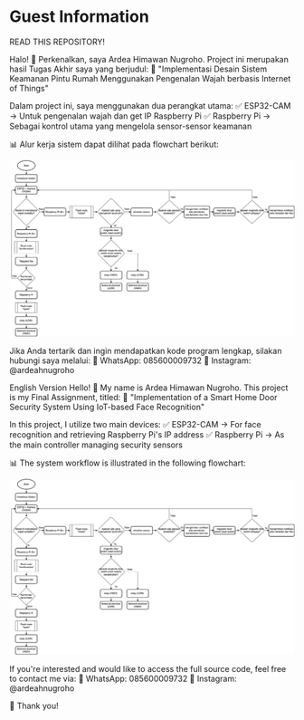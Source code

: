 # Guest Information
READ THIS REPOSITORY!


Halo! 👋 Perkenalkan, saya Ardea Himawan Nugroho.
Project ini merupakan hasil Tugas Akhir saya yang berjudul:
📌 "Implementasi Desain Sistem Keamanan Pintu Rumah Menggunakan Pengenalan Wajah berbasis Internet of Things"

Dalam project ini, saya menggunakan dua perangkat utama:
✅ ESP32-CAM → Untuk pengenalan wajah dan get IP Raspberry Pi
✅ Raspberry Pi → Sebagai kontrol utama yang mengelola sensor-sensor keamanan

📊 Alur kerja sistem dapat dilihat pada flowchart berikut:


![Flowchart Sistem](Flowchart%20sistem.drawio.svg)


Jika Anda tertarik dan ingin mendapatkan kode program lengkap, silakan hubungi saya melalui:
📲 WhatsApp: 085600009732
📸 Instagram: @ardeahnugroho

English Version
Hello! 👋 My name is Ardea Himawan Nugroho.
This project is my Final Assignment, titled:
📌 "Implementation of a Smart Home Door Security System Using IoT-based Face Recognition"

In this project, I utilize two main devices:
✅ ESP32-CAM → For face recognition and retrieving Raspberry Pi's IP address
✅ Raspberry Pi → As the main controller managing security sensors

📊 The system workflow is illustrated in the following flowchart:

![Flowchart Sistem](Flowchart%20sistem.drawio.svg)


If you're interested and would like to access the full source code, feel free to contact me via:
📲 WhatsApp: 085600009732
📸 Instagram: @ardeahnugroho

🚀 Thank you!

